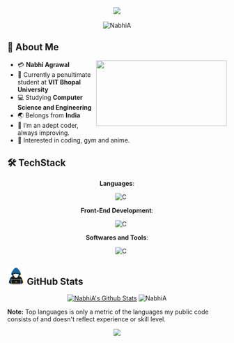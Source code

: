 <div align="center">
<!--   <img src="https://readme-typing-svg.herokuapp.com?font=Architects+Daughter&color=%2338C2FF&size=50&center=true&vCenter=true&height=60&width=600&lines=Helloo!!+Myself+Nabhi+%3C3;Welcome+to+my+profile!" alt="Title"></img> -->
<a href="https://github.com/DenverCoder1/readme-typing-svg"><img src="https://readme-typing-svg.herokuapp.com?font=Time+New+Roman&color=%23C8BE25&size=25&center=true&vCenter=true&width=600&height=100&lines=Hello!!+Welcome+to+my+profile;Myself+Nabhi+:)"></a>

</div>
<p align="center"> 
	<img src="https://komarev.com/ghpvc/?username=NabhiA&label=Profile%20views&color=0047AB&style=plastic?" alt="NabhiA" height=25px, width=160px/> 
</p>

## 🗿 About Me


- :credit_card: **Nabhi Agrawal** <img src="https://c.tenor.com/NzrqQHFBVz8AAAAj/kitty-transparent.gif" height="150" width="300" align="right"/>
- :school: Currently a penultimate student at **VIT Bhopal University**
- 💻 Studying **Computer Science and Engineering**
- :earth_asia: Belongs from **India**
- :penguin: I’m an adept coder, always improving. 
- :monocle_face: Interested in coding, gym and anime.

## 🛠️ TechStack 


<div align="center">
	
 **Languages**:
<p align="center"> 
  &emsp; 
    <img alt="C" src="https://skillicons.dev/icons?i=cpp,python,java&theme=dark">
</p>

  
<!--     [![My Skills](https://skillicons.dev/icons?i=cpp,python,java,c&theme=dark)](https://skillicons.dev) -->
  
<!--     ![C++](https://img.shields.io/badge/C++%20-%2300599C.svg?style=for-the-badge&logo=c%2B%2B&logoColor=white)
    ![Python](https://img.shields.io/badge/Python%20-%2314354C.svg?style=for-the-badge&logo=python&logoColor=white) -->
**Front-End Development**:
<p align="center"> 
  &emsp; 
    <img alt="C" src="https://skillicons.dev/icons?i=html,css,js,react,nodejs,tailwind&theme=dark">
</p>
  
<!--     [![My Skills](https://skillicons.dev/icons?i=html,css,js,react,nodejs,tailwind&theme=dark)](https://skillicons.dev) -->

<!--    ![HTML5](https://img.shields.io/badge/HTML5%20-%23E34F26.svg?style=for-the-badge&logo=html5&logoColor=white)
   ![CSS3](https://img.shields.io/badge/CSS%20-%231572B6.svg?style=for-the-badge&logo=css3&logoColor=white)
   ![JavaScript](https://img.shields.io/badge/JavaScript%20-%23F7DF1E.svg?style=for-the-badge&logo=javascript&logoColor=black) -->
  
 **Softwares and Tools**:
  <p align="center"> 
  &emsp; 
    <img alt="C" src="https://skillicons.dev/icons?i=aws,git,github,vscode,mysql,netlify&theme=dark">
</p>
<!--     [![My Skills](https://skillicons.dev/icons?i=aws,git,github,vscode,mysql&theme=dark)](https://skillicons.dev) -->

<!--     ![Git](https://img.shields.io/badge/git-%23F05033.svg?style=for-the-badge&logo=git&logoColor=white)
    ![GitHub](https://img.shields.io/badge/github-%23121011.svg?style=for-the-badge&logo=github&logoColor=white)
    ![Google](https://img.shields.io/badge/google-%234285F4.svg?style=for-the-badge&logo=google&logoColor=white)
    ![Visual Studio Code](https://img.shields.io/badge/Visual%20Studio%20Code-0078d7.svg?style=for-the-badge&logo=visual-studio-code&logoColor=white)
 -->
  </div>
  
  
  <!-- HTML -->
  
<!--   <details><summary><h3>💻 GitHub Profile Stats</h3></summary> -->

## <img src="https://github.com/0xAbdulKhalid/0xAbdulKhalid/raw/main/assets/mdImages/about_me.gif" width="40px" height="40px"> GitHub Stats
	
<p align="center">
    <a href="https://github.com/anuraghazra/github-readme-stats">
	    <img alt="NabhiA's Github Stats" src="https://github-readme-stats.vercel.app/api?username=NabhiA&show_icons=true&theme=radical&layout=compact" height="230px"/></a> 
	<img src="https://github-readme-stats.vercel.app/api/top-langs/?username=NabhiA&theme=radical&hide_progress=false" alt="NabhiA" height="230px"/>
<br/>

  <b>Note:</b> Top languages is only a metric of the languages my public code consists of and doesn't reflect experience or skill level.
  </p>

<p align="center">
  <img src="https://media.giphy.com/media/jpVnC65DmYeyRL4LHS/giphy.gif" width="20%">
</p>


  <!-- </details> -->
  
<!-- <img src="https://readme-jokes.vercel.app/api" alt="Jokes Card" align="center"/> -->



<!-- #### Thanks for visiting :heart: -->
<!-- ![VisitorCount](https://profile-counter.glitch.me/NabhiA/count.svg) -->



